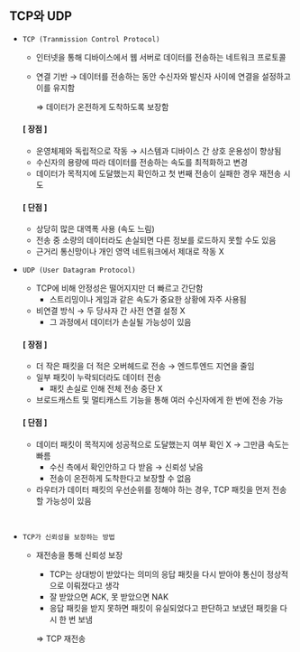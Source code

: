 ## TCP와 UDP
- `TCP (Tranmission Control Protocol)`
  - 인터넷을 통해 디바이스에서 웹 서버로 데이터를 전송하는 네트워크 프로토콜
  - 연결 기반 → 데이터를 전송하는 동안 수신자와 발신자 사이에 연결을 설정하고 이를 유지함
    
    ⇒ 데이터가 온전하게 도착하도록 보장함
    
  #### [ 장점 ]
    - 운영체제와 독립적으로 작동 → 시스템과 디바이스 간 상호 운용성이 향상됨
    - 수신자의 용량에 따라 데이터를 전송하는 속도를 최적화하고 변경
    - 데이터가 목적지에 도달했는지 확인하고 첫 번째 전송이 실패한 경우 재전송 시도
  #### [ 단점 ]
    - 상당히 많은 대역폭 사용 (속도 느림)
    - 전송 중 소량의 데이터라도 손실되면 다른 정보를 로드하지 못할 수도 있음
    - 근거리 통신망이나 개인 영역 네트워크에서 제대로 작동 X
      
- `UDP (User Datagram Protocol)`
  - TCP에 비해 안정성은 떨어지지만 더 빠르고 간단함
    - 스트리밍이나 게임과 같은 속도가 중요한 상황에 자주 사용됨
  - 비연결 방식 → 두 당사자 간 사전 연결 설정 X
    - 그 과정에서 데이터가 손실될 가능성이 있음
      
  #### [ 장점 ]
    - 더 작은 패킷을 더 적은 오버헤드로 전송 → 엔드투엔드 지연을 줄임
    - 일부 패킷이 누락되더라도 데이터 전송
        - 패킷 손실로 인해 전체 전송 중단 X
    - 브로드캐스트 및 멀티캐스트 기능을 통해 여러 수신자에게 한 번에 전송 가능
  #### [ 단점 ]
    - 데이터 패킷이 목적지에 성공적으로 도달했는지 여부 확인 X → 그만큼 속도는 빠름
      - 수신 측에서 확인안하고 다 받음 → 신뢰성 낮음
      - 전송이 온전하게 도착한다고 보장할 수 없음
    - 라우터가 데이터 패킷의 우선순위를 정해야 하는 경우, TCP 패킷을 먼저 전송할 가능성이 있음

<br>

- `TCP가 신뢰성을 보장하는 방법`
  - 재전송을 통해 신뢰성 보장
    - TCP는 상대방이 받았다는 의미의 응답 패킷을 다시 받아야 통신이 정상적으로 이뤄졌다고 생각
    - 잘 받았으면 ACK, 못 받았으면 NAK
    - 응답 패킷을 받지 못하면 패킷이 유실되었다고 판단하고 보냈던 패킷을 다시 한 번 보냄
    
    ⇒ TCP 재전송

